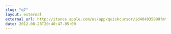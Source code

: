 ```yaml
---
slug: "q7"
layout: external
external_url: http://itunes.apple.com/us/app/quickcursor/id404035899?mt=12
date: 2012-08-28T20:40:47-05:00
---
```

